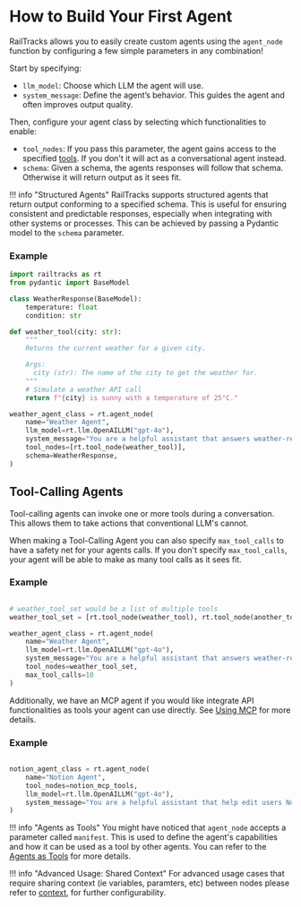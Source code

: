 # How to Build Your First Agent

RailTracks allows you to easily create custom agents using the `agent_node` function by configuring a few simple parameters in any combination!

Start by specifying:

- `llm_model`: Choose which LLM the agent will use.
- `system_message`: Define the agent’s behavior. This guides the agent and often improves output quality.  

Then, configure your agent class by selecting which functionalities to enable:

- `tool_nodes`: If you pass this parameter, the agent gains access to the specified [tools](../tools_mcp/tools/tools.md). If you don't it will act as a conversational agent instead.
- `schema`: Given a schema, the agents responses will follow that schema. Otherwise it will return output as it sees fit.

!!! info "Structured Agents"
    RailTracks supports structured agents that return output conforming to a specified schema. This is useful for ensuring consistent and predictable responses, especially when integrating with other systems or processes. This can be achieved by passing a Pydantic model to the `schema` parameter.


### Example
```python
import railtracks as rt
from pydantic import BaseModel

class WeatherResponse(BaseModel):
    temperature: float
    condition: str

def weather_tool(city: str):
    """
    Returns the current weather for a given city.

    Args:
      city (str): The name of the city to get the weather for.
    """
    # Simulate a weather API call
    return f"{city} is sunny with a temperature of 25°C."

weather_agent_class = rt.agent_node(
    name="Weather Agent",
    llm_model=rt.llm.OpenAILLM("gpt-4o"),
    system_message="You are a helpful assistant that answers weather-related questions.",
    tool_nodes=[rt.tool_node(weather_tool)],
    schema=WeatherResponse,
)
```

## Tool-Calling Agents

Tool-calling agents can invoke one or more tools during a conversation. This allows them to take actions that conventional LLM's cannot.

When making a Tool-Calling Agent you can also specify `max_tool_calls` to have a safety net for your agents calls. If you don't specify `max_tool_calls`, your agent will be able to make as many tool calls as it sees fit.

### Example
```python

# weather_tool_set would be a list of multiple tools
weather_tool_set = [rt.tool_node(weather_tool), rt.tool_node(another_tool)]

weather_agent_class = rt.agent_node(
    name="Weather Agent",
    llm_model=rt.llm.OpenAILLM("gpt-4o"),
    system_message="You are a helpful assistant that answers weather-related questions.",
    tool_nodes=weather_tool_set,
    max_tool_calls=10
)
```

Additionally, we have an MCP agent if you would like integrate API functionalities as tools your agent can use directly. See [Using MCP](../tools_mcp/mcp/MCP_tools_in_RT.md) for more details.

### Example
```python

notion_agent_class = rt.agent_node(
    name="Notion Agent",
    tool_nodes=notion_mcp_tools,
    llm_model=rt.llm.OpenAILLM("gpt-4o"),
    system_message="You are a helpful assistant that help edit users Notion pages",
)
```


!!! info "Agents as Tools"
    You might have noticed that `agent_node` accepts a parameter called `manifest`. This is used to define the agent's capabilities and how it can be used as a tool by other agents. You can refer to the [Agents as Tools](../tools_mcp/tools/agents_as_tools.md) for more details.

!!! info "Advanced Usage: Shared Context"
    For advanced usage cases that require sharing context (ie variables, paramters, etc) between nodes please refer to [context](../advanced_usage/context.md), for further configurability.